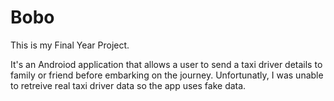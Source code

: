 # Bobo
This is my Final Year Project.

It's an Androiod application that allows a user to send a taxi driver details to family or friend before embarking on the journey. 
Unfortunatly, I was unable to retreive real taxi driver data so the app uses fake data.


